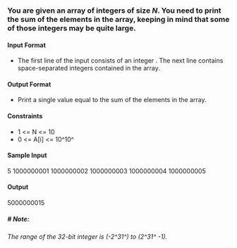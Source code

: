 ### **You are given an array of integers of size *N*. You need to print the sum of the elements in the array, keeping in mind that some of those integers may be quite large.**

#### **Input Format**

* The first line of the input consists of an integer . The next line contains  space-separated integers contained in the array.

#### **Output Format**

* Print a single value equal to the sum of the elements in the array.

#### **Constraints**
* 1 <= N <= 10
* 0 <= A[i] <= 10^10^

#### **Sample Input**
5
1000000001 1000000002 1000000003 1000000004 1000000005

#### **Output**
5000000015

##### *# Note*:
*The range of the 32-bit integer is (-2^31^) to (2^31^ -1).*
